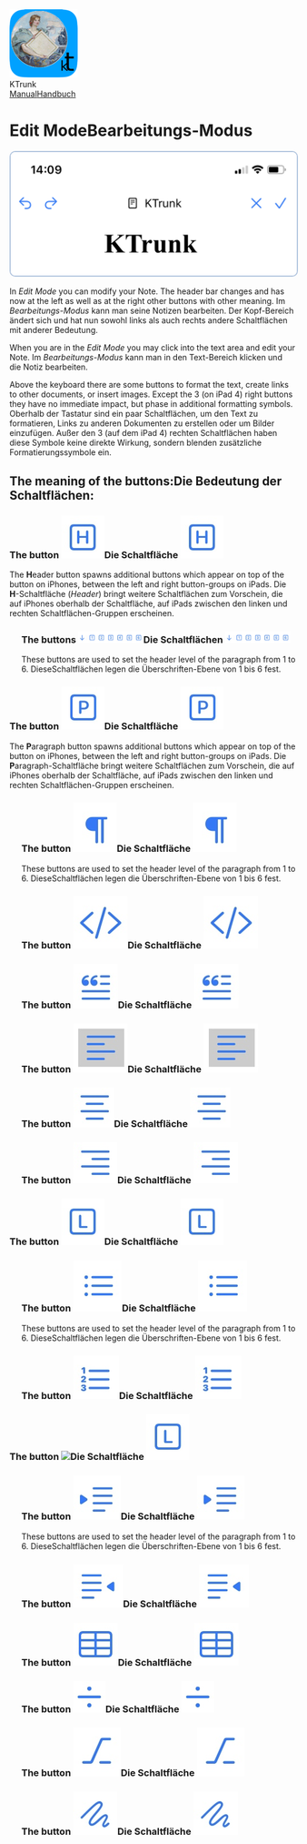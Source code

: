 
<div class="logoRow">
  <div class="logoColumn logoColumnLeft">
    <img src="./../logo120.png">
  </div>
  <div class="logoColumn logoColumnRight">
    <div class="vCentered">
      <div class="logoTitle">KTrunk</div>
      <div class="logoTitle"><a href="./../Manual.html"><span class="en">Manual</span><span class="de">Handbuch</span></a></div>
    </div>
  </div>
</div>

# <span class="en">Edit Mode</span><span class="de">Bearbeitungs-Modus</span>

<img src="EditMode.jpg" style="border: 2px solid #B0C4DE; border-radius: 10px;">

<span class="en">In <i>Edit Mode</i> you can modify your Note. The header bar changes and has now at the left as well as at the right other buttons with other meaning.</span>
<span class="de">Im <i>Bearbeitungs-Modus</i> kann man seine Notizen bearbeiten. Der Kopf-Bereich ändert sich und hat nun sowohl links als auch rechts andere Schaltflächen mit anderer Bedeutung.</span>

<span class="en">When you are in the <i>Edit Mode</i> you may click into the text area and edit your Note.</span>
<span class="de">Im <i>Bearbeitungs-Modus</i> kann man in den Text-Bereich klicken und die Notiz bearbeiten.</span>

<span class="en">Above the keyboard there are some buttons to format the text, create links to other documents, or insert images. Except the 3 (on iPad 4) right buttons they have no immediate impact, but phase in additional formatting symbols.</span>
<span class="de">Oberhalb der Tastatur sind ein paar Schaltflächen, um den Text zu formatieren, Links zu anderen Dokumenten zu erstellen oder um Bilder einzufügen. Außer den 3 (auf dem iPad 4) rechten Schaltflächen haben diese Symbole keine direkte Wirkung, sondern blenden zusätzliche Formatierungssymbole ein.</span>

<h2><span class="en">The meaning of the buttons:</span><span class="de">Die Bedeutung der Schaltflächen:</span></h2>

<h3><span class="en">The button <img src="EditButtonH.jpg" class="inLine"></span><span class="de">Die Schaltfläche <img src="EditButtonH.jpg" class="inLine"></span></h3>

<span class="en">The <b>H</b>eader button spawns additional buttons which appear on top of the button on iPhones, between the left and right button-groups on iPads.</span>
<span class="de">Die <b>H</b>-Schaltfläche (<i>Header</i>) bringt weitere Schaltflächen zum Vorschein, die auf iPhones oberhalb der Schaltfläche, auf iPads zwischen den linken und rechten Schaltflächen-Gruppen erscheinen.</span>

<div style="margin-left: 1.5em">
  <h3><span class="en">The buttons <img src="EditButtonHn.jpg" class="inLine" style="Width: 7em;"></span><span class="de">Die Schaltflächen <img src="EditButtonHn.jpg" class="inLine" style="Width: 7em;"></span></h3>

  <span class="en">These buttons are used to set the header level of the paragraph from 1 to 6.</span>
  <span class="de">DieseSchaltflächen legen die Überschriften-Ebene von 1 bis 6 fest.</span>
</div>

<h3><span class="en">The button <img src="EditButtonP.jpg" class="inLine"></span><span class="de">Die Schaltfläche <img src="EditButtonP.jpg" class="inLine"></span></h3>

<span class="en">The <b>P</b>aragraph button spawns additional buttons which appear on top of the button on iPhones, between the left and right button-groups on iPads.</span>
<span class="de">Die <b>P</b>aragraph-Schaltfläche bringt weitere Schaltflächen zum Vorschein, die auf iPhones oberhalb der Schaltfläche, auf iPads zwischen den linken und rechten Schaltflächen-Gruppen erscheinen.</span>

<div style="margin-left: 1.5em">
  <h3><span class="en">The button <img src="EditButtonPP.jpg" class="inLine"></span><span class="de">Die Schaltfläche <img src="EditButtonPP.jpg" class="inLine"></span></h3>

  <span class="en">These buttons are used to set the header level of the paragraph from 1 to 6.</span>
  <span class="de">DieseSchaltflächen legen die Überschriften-Ebene von 1 bis 6 fest.</span>
  
  <h3><span class="en">The button <img src="EditButtonPC.jpg" class="inLine"></span><span class="de">Die Schaltfläche <img src="EditButtonPC.jpg" class="inLine"></span></h3>

  <h3><span class="en">The button <img src="EditButtonPQ.jpg" class="inLine"></span><span class="de">Die Schaltfläche <img src="EditButtonPQ.jpg" class="inLine"></span></h3>

  <h3><span class="en">The button <img src="EditButtonPAL.jpg" class="inLine"></span><span class="de">Die Schaltfläche <img src="EditButtonPAL.jpg" class="inLine"></span></h3>

  <h3><span class="en">The button <img src="EditButtonPAC.jpg" class="inLine"></span><span class="de">Die Schaltfläche <img src="EditButtonPAC.jpg" class="inLine"></span></h3>

  <h3><span class="en">The button <img src="EditButtonPAR.jpg" class="inLine"></span><span class="de">Die Schaltfläche <img src="EditButtonPAR.jpg" class="inLine"></span></h3>

</div>

<h3><span class="en">The button <img src="EditButtonL.jpg" class="inLine"></span><span class="de">Die Schaltfläche <img src="EditButtonL.jpg" class="inLine"></span></h3>

<div style="margin-left: 1.5em">
  <h3><span class="en">The button <img src="EditButtonLU.jpg" class="inLine"></span><span class="de">Die Schaltfläche <img src="EditButtonLU.jpg" class="inLine"></span></h3>

  <span class="en">These buttons are used to set the header level of the paragraph from 1 to 6.</span>
  <span class="de">DieseSchaltflächen legen die Überschriften-Ebene von 1 bis 6 fest.</span>
  
  <h3><span class="en">The button <img src="EditButtonLO.jpg" class="inLine"></span><span class="de">Die Schaltfläche <img src="EditButtonLO.jpg" class="inLine"></span></h3>

</div>

<h3><span class="en">The button <img src="EditButtonEl.jpg" class="inLine"></span><span class="de">Die Schaltfläche <img src="EditButtonL.jpg" class="inLine"></span></h3>

<div style="margin-left: 1.5em">
  <h3><span class="en">The button <img src="EditButtonElIr.jpg" class="inLine"></span><span class="de">Die Schaltfläche <img src="EditButtonElIr.jpg" class="inLine"></span></h3>

  <span class="en">These buttons are used to set the header level of the paragraph from 1 to 6.</span>
  <span class="de">DieseSchaltflächen legen die Überschriften-Ebene von 1 bis 6 fest.</span>
  
  <h3><span class="en">The button <img src="EditButtonElIl.jpg" class="inLine"></span><span class="de">Die Schaltfläche <img src="EditButtonElIl.jpg" class="inLine"></span></h3>

  <h3><span class="en">The button <img src="EditButtonElTb.jpg" class="inLine"></span><span class="de">Die Schaltfläche <img src="EditButtonElTb.jpg" class="inLine"></span></h3>

  <h3><span class="en">The button <img src="EditButtonElHR.jpg" class="inLine"></span><span class="de">Die Schaltfläche <img src="EditButtonElHR.jpg" class="inLine"></span></h3>

  <h3><span class="en">The button <img src="EditButtonElCB.jpg" class="inLine"></span><span class="de">Die Schaltfläche <img src="EditButtonElCB.jpg" class="inLine"></span></h3>

  <h3><span class="en">The button <img src="EditButtonElClr.jpg" class="inLine"></span><span class="de">Die Schaltfläche <img src="EditButtonElClr.jpg" class="inLine"></span></h3>

  
</div>

<span class="en"></span>
<span class="de"></span>

<span class="en"></span>
<span class="de"></span>

<span class="en"></span>
<span class="de"></span>

<span class="en"></span>
<span class="de"></span>


<span class="en"></span>
<span class="de"></span>
